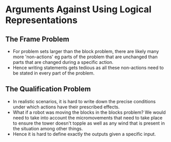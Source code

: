 # Arguments Against Using Logical Representations

## The Frame Problem
* For problem sets larger than the block problem, there are likely many more 'non-actions' eg parts of the problem that are unchanged than parts that are changed during a specific action.
* Hence writing statements gets tedious as all these non-actions need to be stated in every part of the problem.

## The Qualification Problem
* In realistic scenarios, it is hard to write down the precise conditions under which actions have their prescribed effects. 
* What if a robot was moving the blocks in the blocks problem? We would need to take into account the micromovements that need to take place to ensure the tower doesn't topple as well as any wind that is present in the situation among other things. 
* Hence it is hard to define exactly the outputs given a specific input.